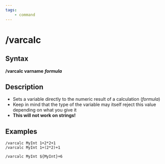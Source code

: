 ```yaml
---
tags:
    - command
---
```

# /varcalc

## Syntax

**/varcalc varname** _**formula**_

## Description

* Sets a variable directly to the numeric result of a calculation (_formula_)
* Keep in mind that the type of the variable may itself reject this value depending on what you give it
* **This will not work on strings!**

## Examples

```text
/varcalc MyInt 1+2*2+1
/varcalc MyInt 1+(2*2)+1

/varcalc MyInt ${MyInt}+6
```
